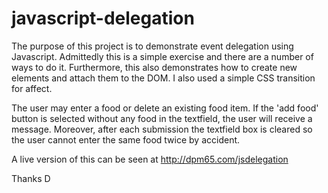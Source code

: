 # javascript-delegation
The purpose of this project is to demonstrate event delegation using Javascript.
Admittedly this is a simple exercise and there are a number of ways to do it.  Furthermore,
this also demonstrates how to create new elements and attach them to the DOM. I also used a
simple CSS transition for affect.

The user may enter a food or delete an existing food item.  If the 'add food' button is selected
without any food in the textfield, the user will receive a message.  Moreover, after each
submission the textfield box is cleared so the user cannot enter the same food twice by accident.

A live version of this can be seen at http://dpm65.com/jsdelegation

Thanks
D

